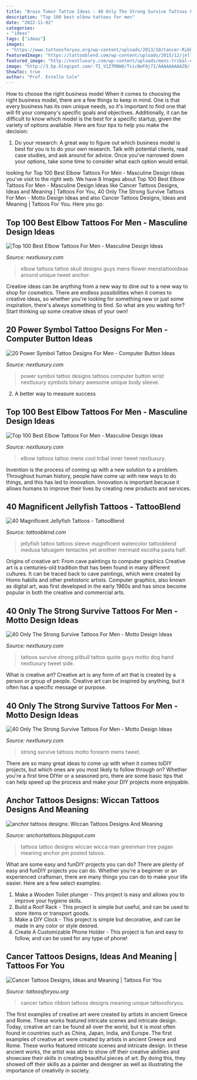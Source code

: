 ```yaml
---
title: "Brain Tumor Tattoo Ideas : 40 Only The Strong Survive Tattoos For Men"
description: "Top 100 best elbow tattoos for men"
date: "2022-11-02"
categories:
- "ideas"
tags: ["ideas"]
images:
- "https://www.tattoosforyou.org/wp-content/uploads/2013/10/Cancer-Ribbon-Tattoo-Ideas.jpg"
featuredImage: "https://tattooblend.com/wp-content/uploads/2015/12/jellyfish-tattoo-4.jpg"
featured_image: "http://nextluxury.com/wp-content/uploads/mens-tribal-elbow-tattoo.jpg"
image: "http://3.bp.blogspot.com/-TI_V1ZfM8W8/TsicNeF0j7I/AAAAAAAAAZ8/-E0kuiubGP8/s1600/tree+man+wiccan+tattoos+designs+and+meaning.JPG"
ShowToc: true
author: "Prof. Estelle Cole"
---
```



How to choose the right business model
When it comes to choosing the right business model, there are a few things to keep in mind. One is that every business has its own unique needs, so it's important to find one that will fit your company's specific goals and objectives. Additionally, it can be difficult to know which model is the best for a specific startup, given the variety of options available. Here are four tips to help you make the decision: 
1) Do your research: A great way to figure out which business model is best for you is to do your own research. Talk with potential clients, read case studies, and ask around for advice. Once you've narrowed down your options, take some time to consider what each option would entail.

	

		
looking for Top 100 Best Elbow Tattoos For Men - Masculine Design Ideas you've visit to the right web. We have 8 Images about Top 100 Best Elbow Tattoos For Men - Masculine Design Ideas like Cancer Tattoos Designs, Ideas and Meaning | Tattoos For You, 40 Only The Strong Survive Tattoos For Men - Motto Design Ideas and also Cancer Tattoos Designs, Ideas and Meaning | Tattoos For You. Here you go:
		
    
## Top 100 Best Elbow Tattoos For Men - Masculine Design Ideas

<img loading=lazy src="http://nextluxury.com/wp-content/uploads/skull-tattoo-elbow-for-men.jpg" onerror="this.onerror=null;this.src='https://tse4.mm.bing.net/th?id=OIP.Bl1TeDfHbxx01clx-qL0gAHaHa&amp;pid=15.1';" alt="Top 100 Best Elbow Tattoos For Men - Masculine Design Ideas">

_Source: nextluxury.com_

>elbow tattoos tattoo skull designs guys mens flower menstattooideas around unique tweet anchor. 

	

Creative ideas can be anything from a new way to dine out to a new way to shop for cosmetics. There are endless possibilities when it comes to creative ideas, so whether you're looking for something new or just some inspiration, there's always something to find. So what are you waiting for? Start thinking up some creative ideas of your own!

    
## 20 Power Symbol Tattoo Designs For Men - Computer Button Ideas

<img loading=lazy src="http://nextluxury.com/wp-content/uploads/awesome-power-symbol-binary-wrist-tattoos-for-men.jpg" onerror="this.onerror=null;this.src='https://tse1.mm.bing.net/th?id=OIP.PfbkMU_0YCivg7feou2-JgHaJ4&amp;pid=15.1';" alt="20 Power Symbol Tattoo Designs For Men - Computer Button Ideas">

_Source: nextluxury.com_

>power symbol tattoo designs tattoos computer button wrist nextluxury symbols binary awesome unique body sleeve. 

	

2. A better way to measure success

    
## Top 100 Best Elbow Tattoos For Men - Masculine Design Ideas

<img loading=lazy src="http://nextluxury.com/wp-content/uploads/mens-tribal-elbow-tattoo.jpg" onerror="this.onerror=null;this.src='https://tse1.mm.bing.net/th?id=OIP.MlNHW6Vhf0HW-Fy4DVXFWwHaHa&amp;pid=15.1';" alt="Top 100 Best Elbow Tattoos For Men - Masculine Design Ideas">

_Source: nextluxury.com_

>elbow tattoos tattoo mens cool tribal inner tweet nextluxury. 

	

Invention is the process of coming up with a new solution to a problem. Throughout human history, people have come up with new ways to do things, and this has led to innovation. Innovation is important because it allows humans to improve their lives by creating new products and services.

    
## 40 Magnificent Jellyfish Tattoos - TattooBlend

<img loading=lazy src="https://tattooblend.com/wp-content/uploads/2015/12/jellyfish-tattoo-4.jpg" onerror="this.onerror=null;this.src='https://tse4.mm.bing.net/th?id=OIP.5scX1f5ccWe8Hil6Vge4HgHaHa&amp;pid=15.1';" alt="40 Magnificent Jellyfish Tattoos - TattooBlend">

_Source: tattooblend.com_

>jellyfish tattoo tattoos sleeve magnificent watercolor tattooblend medusa tatuagem tentacles yet another mermaid escolha pasta half. 

	

Origins of creative art: From cave paintings to computer graphics
Creative art is a centuries-old tradition that has been found in many different cultures. It can be traced back to cave paintings, which were created by Homo habilis and other prehistoric artists. Computer graphics, also known as digital art, was first developed in the early 1960s and has since become popular in both the creative and commercial arts.

    
## 40 Only The Strong Survive Tattoos For Men - Motto Design Ideas

<img loading=lazy src="http://nextluxury.com/wp-content/uploads/pitbull-dog-with-only-the-strong-survive-quote-guys-back-tattoos.jpg" onerror="this.onerror=null;this.src='https://tse3.mm.bing.net/th?id=OIP.t0w72LPG9etJ3Ud6Kh6sCQHaHa&amp;pid=15.1';" alt="40 Only The Strong Survive Tattoos For Men - Motto Design Ideas">

_Source: nextluxury.com_

>tattoos survive strong pitbull tattoo quote guys motto dog hand nextluxury tweet side. 

	

What is creative art?
Creative art is any form of art that is created by a person or group of people. Creative art can be inspired by anything, but it often has a specific message or purpose.

    
## 40 Only The Strong Survive Tattoos For Men - Motto Design Ideas

<img loading=lazy src="http://nextluxury.com/wp-content/uploads/mens-only-the-strong-survive-inner-forearm-tattoos.jpg" onerror="this.onerror=null;this.src='https://tse1.mm.bing.net/th?id=OIP.4m-nsc_Uj0jpymkATuBtMgHaHO&amp;pid=15.1';" alt="40 Only The Strong Survive Tattoos For Men - Motto Design Ideas">

_Source: nextluxury.com_

>strong survive tattoos motto forearm mens tweet. 

	

There are so many great ideas to come up with when it comes toDIY projects, but which ones are you most likely to follow through on? Whether you're a first time DIYer or a seasoned pro, there are some basic tips that can help speed up the process and make your DIY projects more enjoyable.

    
## Anchor Tattoos Designs: Wiccan Tattoos Designs And Meaning

<img loading=lazy src="http://3.bp.blogspot.com/-TI_V1ZfM8W8/TsicNeF0j7I/AAAAAAAAAZ8/-E0kuiubGP8/s1600/tree+man+wiccan+tattoos+designs+and+meaning.JPG" onerror="this.onerror=null;this.src='https://tse3.mm.bing.net/th?id=OIP.LY--obNv9XGNSmlB9NgsDQHaJ3&amp;pid=15.1';" alt="anchor tattoos designs: Wiccan Tattoos Designs And Meaning">

_Source: anchortattoos.blogspot.com_

>tattoos tattoo designs wiccan wicca man greenman tree pagan meaning anchor pm posted tatoos. 

	

What are some easy and funDIY projects you can do?
There are plenty of easy and funDIY projects you can do. Whether you're a beginner or an experienced craftsman, there are many things you can do to make your life easier. Here are a few select examples: 
1. Make a Wooden Toilet plunger - This project is easy and allows you to improve your hygiene skills. 
2. Build a Roof Rack - This project is simple but useful, and can be used to store items or transport goods. 
3. Make a DIY Clock - This project is simple but decorative, and can be made in any color or style desired. 
4. Create A Customizable Phone Holder - This project is fun and easy to follow, and can be used for any type of phone!

    
## Cancer Tattoos Designs, Ideas And Meaning | Tattoos For You

<img loading=lazy src="https://www.tattoosforyou.org/wp-content/uploads/2013/10/Cancer-Ribbon-Tattoo-Ideas.jpg" onerror="this.onerror=null;this.src='https://tse1.mm.bing.net/th?id=OIP.Pbx3nR4Ygb9TcBmbl0c0bwHaJ4&amp;pid=15.1';" alt="Cancer Tattoos Designs, Ideas and Meaning | Tattoos For You">

_Source: tattoosforyou.org_

>cancer tattoo ribbon tattoos designs meaning unique tattoosforyou. 

	

The first examples of creative art were created by artists in ancient Greece and Rome. These works featured intricate scenes and intricate design. Today, creative art can be found all over the world, but it is most often found in countries such as China, Japan, India, and Europe.
The first examples of creative art were created by artists in ancient Greece and Rome. These works featured intricate scenes and intricate design. In these ancient works, the artist was able to show off their creative abilities and showcase their skills in creating beautiful pieces of art. By doing this, they showed off their skills as a painter and designer as well as illustrating the importance of creativity in society.

